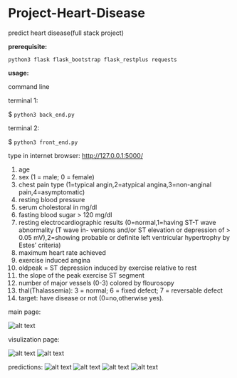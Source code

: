 # Project-Heart-Disease
predict heart disease(full stack project)

**prerequisite:**

`python3
flask
flask_bootstrap
flask_restplus
requests`

**usage:**

command line

terminal 1:

$ `python3 back_end.py`

terminal 2:

$ `python3 front_end.py`


type in internet browser: http://127.0.0.1:5000/

1. age
2. sex (1 = male; 0 = female)
3. chest pain type (1=typical angin,2=atypical angina,3=non-anginal pain,4=asymptomatic)
4. resting blood pressure
5. serum cholestoral in mg/dl
6. fasting blood sugar > 120 mg/dl
7. resting electrocardiographic results (0=normal,1=having ST-T wave abnormality (T wave in-
versions and/or ST elevation or depression of > 0.05 mV),2=showing probable or definite left
ventricular hypertrophy by Estes’ criteria)
8. maximum heart rate achieved
9. exercise induced angina
10. oldpeak = ST depression induced by exercise relative to rest
11. the slope of the peak exercise ST segment
12. number of major vessels (0-3) colored by flourosopy
13. thal(Thalassemia): 3 = normal; 6 = fixed defect; 7 = reversable defect
14. target: have disease or not (0=no,otherwise yes).

main page:

![alt text](https://github.com/mokomokoo/COMP9321-Heart-Disease-Prediction/blob/master/main.png)

visulization page:

![alt text](https://github.com/mokomokoo/COMP9321-Heart-Disease-Prediction/blob/master/visu1.png)
![alt text](https://github.com/mokomokoo/COMP9321-Heart-Disease-Prediction/blob/master/visu2.png)

predictions: 
![alt text](https://github.com/mokomokoo/COMP9321-Heart-Disease-Prediction/blob/master/pre1.png)
![alt text](https://github.com/mokomokoo/COMP9321-Heart-Disease-Prediction/blob/master/pre2.png)
![alt text](https://github.com/mokomokoo/COMP9321-Heart-Disease-Prediction/blob/master/pre3.png)
![alt text](https://github.com/mokomokoo/COMP9321-Heart-Disease-Prediction/blob/master/pre4.png)
